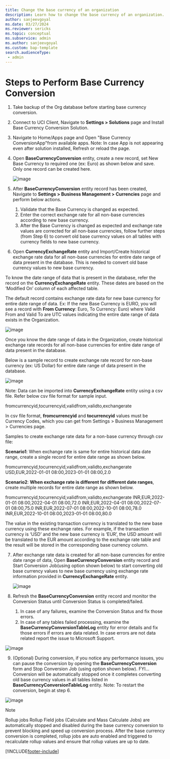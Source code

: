 ```yaml
---
title: Change the base currency of an organization
description: Learn how to change the base currency of an organization.
author: sanjeevgoyal
ms.date: 03/27/2024
ms.reviewer: sericks
ms.topic: conceptual
ms.subservice: admin
ms.author: sanjeevgoyal
ms.custom: bap-template
search.audienceType: 
 - admin
---
```


# Steps to Perform Base Currency Conversion

1. Take backup of the Org database before starting base currency conversion.

2. Connect to UCI Client, Navigate to **Settings > Solutions** page and Install Base Currency Conversion Solution.

3. Navigate to Home/Apps page and Open "Base Currency ConversionApp"from available apps.
   Note: In case App is not appearing even after solution installed, Refresh or reload the page.

4. Open **BaseCurrencyConversion** entity, create a new record, set New Base Currency to required one (ex: Euro) as shown below and save. Only one record can be created here.

   ![image](https://github.com/MicrosoftDocs/power-platform-pr/assets/123401931/93cbcb65-4ada-4598-8e69-1888763bc5d6)

5. After **BaseCurrencyConversion** entity record has been created, Navigate to **Settings > Business Management > Currencies** page and perform below actions.
   1.	Validate that the Base Currency is changed as expected.
   2.	Enter the correct exchange rate for all non-base currencies according to new base currency.
   3.	After the Base Currency is changed as expected and exchange rate values are corrected for all non-base currencies, follow further steps (from Step 6) to convert old base currency values on all tables with currency fields to new base currency.

6. Open **CurrencyExchangeRate** entity and Import/Create historical exchange rate data for all non-base currencies for entire date range of data present in the database. This is needed to convert old base currency values to new base currency.

To know the date range of data that is present in the database, refer the record on the **CurrencyExchangeRate** entity. These dates are based on the ‘Modified On’ column of each affected table.

The default record contains exchange rate data for new base currency for entire date range of data.
Ex: If the new Base Currency is EURO, you will see a record with **From Currency**: Euro, To Currency: Euro) where Valid From and Valid To are UTC values indicating the entire date range of data exists in the Organization.

![image](https://github.com/MicrosoftDocs/power-platform-pr/assets/123401931/50829f76-2fd5-44ca-b98a-743424d5764d)

Once you know the date range of data in the Organization, create historical exchange rate records for all non-base currencies for entire date range of data present in the database.

Below is a sample record to create exchange rate record for non-base currency (ex: US Dollar) for entire date
range of data present in the database.

![image](https://github.com/MicrosoftDocs/power-platform-pr/assets/123401931/bd4837b9-dd3a-4fe3-be3b-485b8abaa5e5)

Note: Data can be imported into **CurrencyExchangeRate** entity using a csv file. Refer below csv file format for sample input.

fromcurrencyid,tocurrencyid,vaIidfrom,vaIidto,exchangerate

In csv file format, **fromcurrencyid** and **tocurrencyid** values must be Currency Codes, which you can get from Settings > Business Management > Currencies page.

Samples to create exchange rate data for a non-base currency through csv file:

**Scenario1**: When exchange rate is same for entire historical data date range, create a single record for entire date range as shown below.

fromcurrencyid,tocurrencyid,vaIidfrom,vaIidto,exchangerate USD,EUR,2022-01-01 08:00,2023-01-01 08:00,2.0

**Scenario2**: **When exchange rate is different for different date ranges**, create multiple records for entire date range as shown below.

fromcurrencyid,tocurrencyid,vaIidfrom,vaIidto,exchangerate INR,EUR,2022-01-01 08:00,2022-04-01 08:00,72.0
INR,EUR,2022-04-01 08:00,2022-07-01 08:00,75.0
INR,EUR,2022-07-01 08:00,2022-10-01 08:00,78.0
INR,EUR,2022-10-01 08:00,2023-01-01 08:00,80.0

The value in the existing transaction currency is translated to the new base currency using these exchange rates. For example, if the transaction currency is ‘USD’ and the new base currency is ‘EUR’, the USD amount will be translated to the EUR amount according to the exchange rate table and the result will be stored in the corresponding base currency column.

7. After exchange rate data is created for all non-base currencies for entire date range of data, Open **BaseCurrencyConversion** entity record and Start Conversion Job(using option shown below) to start converting old base currency values to new base currency using exchange rate information provided in **CurrencyExchangeRate** entity.

   ![image](https://github.com/MicrosoftDocs/power-platform-pr/assets/123401931/2ce1acee-bf9b-4625-a376-70b6838ce830)

8. Refresh the **BaseCurrencyConversion** entity record and monitor the Conversion Status until Conversion Status is completed/failed.
   1. In case of any failures, examine the Conversion Status and fix those errors.
   2.	In case of any tables failed processing, examine the **BaseCurrencyConversionTableLog** entity for error details and fix those errors if errors are data related. In case errors are not data related report the issue to Microsoft Support.

![image](https://github.com/MicrosoftDocs/power-platform-pr/assets/123401931/b515896f-5422-4618-b3e8-d7868f7963f2)

9. (Optional) During conversion, if you notice any performance issues, you can pause the conversion by opening the **BaseCurrencyConversion** form and Stop Conversion Job (using option shown below). FYI... Conversion will be automatically stopped once it completes converting old base currency values in all tables listed in **BaseCurrencyConversionTableLog** entity.
Note: To restart the conversion, begin at step 6.

![image](https://github.com/MicrosoftDocs/power-platform-pr/assets/123401931/c09a1b56-66b1-4333-b8a7-9b6ff685a1bc)


       
> [!NOTE]
>  
> Rollup jobs
> Rollup Field jobs (Calculate and Mass Calculate Jobs) are automatically stopped and disabled during the base currency conversion to prevent blocking and speed up conversion process. After the base currency conversion is completed, rollup jobs are auto enabled and triggered to recalculate rollup values and ensure that rollup values are up to date.

[!INCLUDE[footer-include](../includes/footer-banner.md)]
